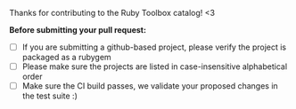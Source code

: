 Thanks for contributing to the Ruby Toolbox catalog! <3

**Before submitting your pull request:**

- [ ] If you are submitting a github-based project, please verify the project is packaged as a rubygem
- [ ] Please make sure the projects are listed in case-insensitive alphabetical order
- [ ] Make sure the CI build passes, we validate your proposed changes in the test suite :)
